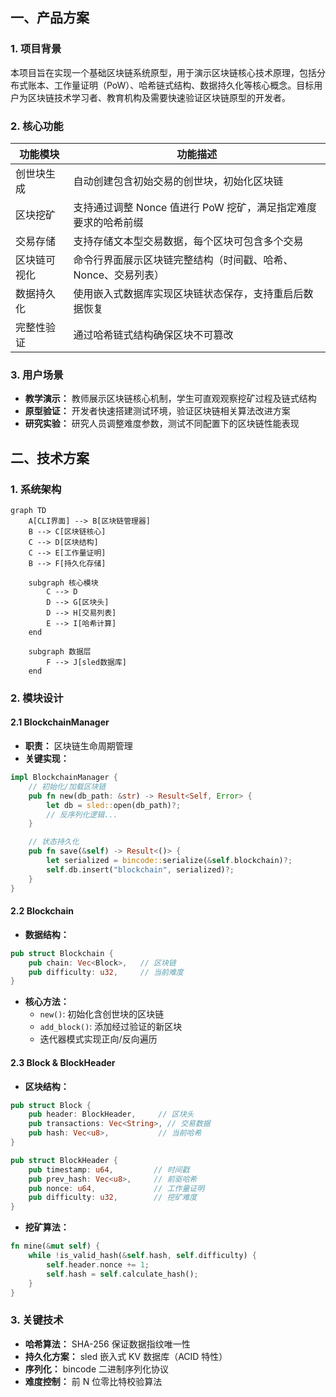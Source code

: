 ## 一、产品方案

### 1. 项目背景

本项目旨在实现一个基础区块链系统原型，用于演示区块链核心技术原理，包括分布式账本、工作量证明（PoW）、哈希链式结构、数据持久化等核心概念。目标用户为区块链技术学习者、教育机构及需要快速验证区块链原型的开发者。

### 2. 核心功能

| 功能模块   | 功能描述                                                       |
| -------- | ------------------------------------------------------------ |
| 创世块生成 | 自动创建包含初始交易的创世块，初始化区块链                        |
| 区块挖矿   | 支持通过调整 Nonce 值进行 PoW 挖矿，满足指定难度要求的哈希前缀            |
| 交易存储   | 支持存储文本型交易数据，每个区块可包含多个交易                         |
| 区块链可视化 | 命令行界面展示区块链完整结构（时间戳、哈希、Nonce、交易列表） |
| 数据持久化  | 使用嵌入式数据库实现区块链状态保存，支持重启后数据恢复                      |
| 完整性验证  | 通过哈希链式结构确保区块不可篡改                                     |

### 3. 用户场景

*   **教学演示：** 教师展示区块链核心机制，学生可直观观察挖矿过程及链式结构
*   **原型验证：** 开发者快速搭建测试环境，验证区块链相关算法改进方案
*   **研究实验：** 研究人员调整难度参数，测试不同配置下的区块链性能表现

## 二、技术方案

### 1. 系统架构

```mermaid
graph TD
    A[CLI界面] --> B[区块链管理器]
    B --> C[区块链核心]
    C --> D[区块结构]
    C --> E[工作量证明]
    B --> F[持久化存储]

    subgraph 核心模块
        C --> D
        D --> G[区块头]
        D --> H[交易列表]
        E --> I[哈希计算]
    end

    subgraph 数据层
        F --> J[sled数据库]
    end
```

### 2. 模块设计

#### 2.1 BlockchainManager

*   **职责：** 区块链生命周期管理
*   **关键实现：**

```rust
impl BlockchainManager {
    // 初始化/加载区块链
    pub fn new(db_path: &str) -> Result<Self, Error> {
        let db = sled::open(db_path)?;
        // 反序列化逻辑...
    }

    // 状态持久化
    pub fn save(&self) -> Result<()> {
        let serialized = bincode::serialize(&self.blockchain)?;
        self.db.insert("blockchain", serialized)?;
    }
}
```

#### 2.2 Blockchain

*   **数据结构：**

```rust
pub struct Blockchain {
    pub chain: Vec<Block>,   // 区块链
    pub difficulty: u32,     // 当前难度
}
```

*   **核心方法：**
    *   `new()`: 初始化含创世块的区块链
    *   `add_block()`: 添加经过验证的新区块
    *   迭代器模式实现正向/反向遍历

#### 2.3 Block & BlockHeader

*   **区块结构：**

```rust
pub struct Block {
    pub header: BlockHeader,     // 区块头
    pub transactions: Vec<String>, // 交易数据
    pub hash: Vec<u8>,           // 当前哈希
}

pub struct BlockHeader {
    pub timestamp: u64,         // 时间戳
    pub prev_hash: Vec<u8>,     // 前驱哈希
    pub nonce: u64,             // 工作量证明
    pub difficulty: u32,        // 挖矿难度
}
```

*   **挖矿算法：**

```rust
fn mine(&mut self) {
    while !is_valid_hash(&self.hash, self.difficulty) {
        self.header.nonce += 1;
        self.hash = self.calculate_hash();
    }
}
```

### 3. 关键技术

*   **哈希算法：** SHA-256 保证数据指纹唯一性
*   **持久化方案：** sled 嵌入式 KV 数据库（ACID 特性）
*   **序列化：** bincode 二进制序列化协议
*   **难度控制：** 前 N 位零比特校验算法
